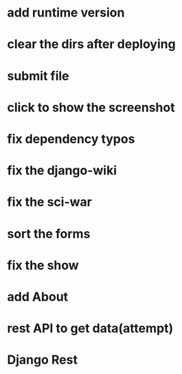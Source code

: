 # add runtime version
# clear the dirs after deploying
# submit file 
# click to show the screenshot
# fix dependency typos
# fix the django-wiki
# fix the sci-war
# sort the forms
# fix the show
# add About 
# rest API to get data(attempt)
# Django Rest
